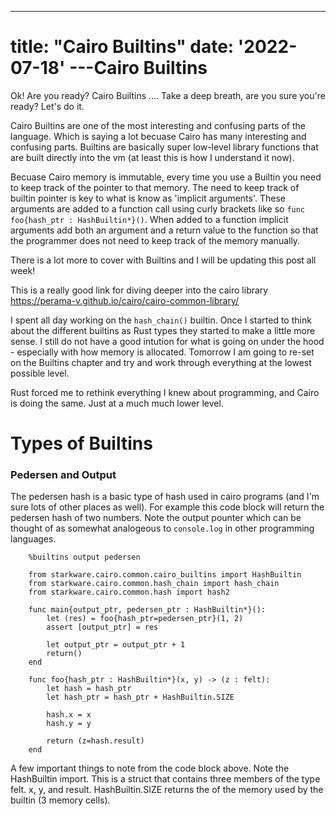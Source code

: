 
---
title: "Cairo Builtins"
date: '2022-07-18'
---Cairo Builtins
=========================

Ok!  Are you ready?  Cairo Builtins .... Take a deep breath, are you sure you're ready? Let's do it.

Cairo Builtins are one of the most interesting and confusing parts of the language.  Which is saying a lot becuase Cairo has many interesting and confusing parts.  Builtins are basically super low-level library functions that are built directly into the vm (at least this is how I understand it now).

Becuase Cairo memory is immutable, every time you use a Builtin you need to keep track of the pointer to that memory.  The need to keep track of builtin pointer is key to what is know as 'implicit arguments'.  These arguments are added to a function call using curly brackets like so `func foo{hash_ptr : HashBuiltin*}()`.  When added to a function implicit arguments add both an argument and a return value to the function so that the programmer does not need to keep track of the memory manually.  

There is a lot more to cover with Builtins and I will be updating this post all week!

This is a really good link for diving deeper into the cairo library https://perama-v.github.io/cairo/cairo-common-library/

I spent all day working on the `hash_chain()` builtin.  Once I started to think about the different builtins as Rust types they started to make a little more sense.  I still do not have a good intution for what is going on under the hood - especially with how memory is allocated.  Tomorrow I am going to re-set on the Builtins chapter and try and work through everything at the lowest possible level.  

Rust forced me to rethink everything I knew about programming, and Cairo is doing the same.  Just at a much much lower level.

# Types of Builtins

### Pedersen and Output

The pedersen hash is a basic type of hash used in cairo programs (and I'm sure lots of other places as well).  For example this code block will return the pedersen hash of two numbers.  Note the output pounter which can be thought of as somewhat analogeous to `console.log` in other programming languages.

		%builtins output pedersen

		from starkware.cairo.common.cairo_builtins import HashBuiltin
		from starkware.cairo.common.hash_chain import hash_chain
		from starkware.cairo.common.hash import hash2

		func main{output_ptr, pedersen_ptr : HashBuiltin*}():
		    let (res) = foo{hash_ptr=pedersen_ptr}(1, 2)
		    assert [output_ptr] = res
 
		    let output_ptr = output_ptr + 1
		    return()
		end

		func foo{hash_ptr : HashBuiltin*}(x, y) -> (z : felt):
		    let hash = hash_ptr
		    let hash_ptr = hash_ptr + HashBuiltin.SIZE

		    hash.x = x
		    hash.y = y

		    return (z=hash.result)
		end	

 A few important things to note from the code block above.  Note the HashBuiltin import.  This is a struct that contains three members of the type felt.  x, y, and result.  HashBuiltin.SIZE returns the of the memory used by the builtin (3 memory cells).  
